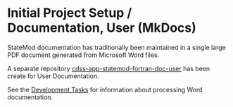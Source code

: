 # Initial Project Setup / Documentation, User (MkDocs)

StateMod documentation has traditionally been maintained in a single large PDF document generated from 
Microsoft Word files.

A separate repository
[cdss-app-statemod-fortran-doc-user](https://github.com/OpenCDSS/cdss-app-statemod-fortran-doc-user)
has been create for User Documentation.

See the [Development Tasks](../dev-tasks/documenting.md) for information about processing Word documentation.

